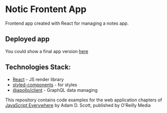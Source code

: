 # Notic Frontent App
Frontend app created with React for managing a notes app.

## Deployed app
You could show a final app version [here](https://notic.netlify.app/)

## Technologies Stack:

- [React](https://reactjs.org/) - JS render library 
- [styled-components](https://styled-components.com/) - for styles
- [@apollo/client](https://www.apollographql.com/apollo-client/) - GraphQL data managing 

This repository contains code examples for the web application chapters of [JavaScript Everywhere](https://www.jseverywhere.io/) by Adam D. Scott, published by O'Reilly Media
